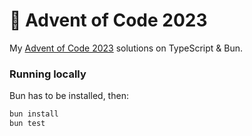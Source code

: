 # 🎄 Advent of Code 2023

My [Advent of Code 2023](https://adventofcode.com/2023) solutions on TypeScript & Bun.

### Running locally

Bun has to be installed, then:

```bash
bun install
bun test
```
